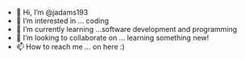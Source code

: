 - 👋 Hi, I’m @jadams193
- 👀 I’m interested in ... coding
- 🌱 I’m currently learning ...software development and programming
- 💞️ I’m looking to collaborate on ... learning something new!
- 📫 How to reach me ... on here :)

<!---
jadams193/jadams193 is a ✨ special ✨ repository because its `README.md` (this file) appears on your GitHub profile.
You can click the Preview link to take a look at your changes.
--->
